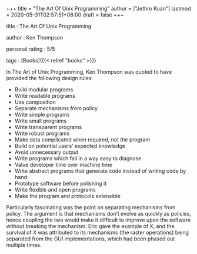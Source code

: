 +++
title = "The Art Of Unix Programming"
author = ["Jethro Kuan"]
lastmod = 2020-05-31T02:57:51+08:00
draft = false
+++

title
: The Art Of Unix Programming

author
: Ken Thompson

personal rating
: 5/5

tags
: [Books]({{< relref "books" >}})

In The Art of Unix Programming, Ken Thompson was quoted to have
provided the following design rules:

- Build modular programs
- Write readable programs
- Use composition
- Separate mechanisms from policy
- Write simple programs
- Write small programs
- Write transparent programs
- Write robust programs
- Make data complicated when required, not the program
- Build on potential users’ expected knowledge
- Avoid unnecessary output
- Write programs which fail in a way easy to diagnose
- Value developer time over machine time
- Write abstract programs that generate code instead of writing code by hand
- Prototype software before polishing it
- Write flexible and open programs
- Make the program and protocols extensible

Particularly fascinating was the point on separating mechanisms from
policy. The argument is that mechanisms don’t evolve as quickly as
policies, hence coupling the two would make it difficult to improve
upon the software without breaking the mechanism. Eric gave the
example of X, and the survival of X was attributed to its mechanisms
(the raster operations) being separated from the GUI implementations,
which had been phased out multiple times.
